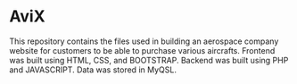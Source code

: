 # AviX

This repository contains the files used in building an aerospace company website for customers to be able to purchase various aircrafts. Frontend was built using HTML, CSS, and BOOTSTRAP. Backend was built using PHP and JAVASCRIPT. Data was stored in MyQSL.
